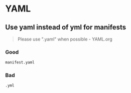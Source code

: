 # YAML

## Use yaml instead of yml for manifests

> Please use ".yaml" when possible - YAML.org

### Good

```bash
manifest.yaml
```

### Bad

```bash
.yml
```



